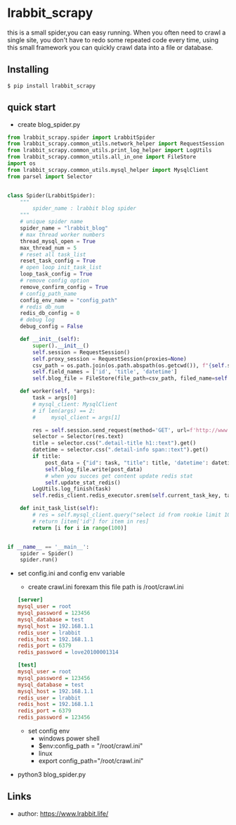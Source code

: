 lrabbit_scrapy
=====

this is a small spider,you can easy running. When you often need to crawl a single site, you don't have to redo some
repeated code every time, using this small framework you can quickly crawl data into a file or database.


Installing
----------

    $ pip install lrabbit_scrapy

quick start
----------------

* create blog_spider.py

```python
from lrabbit_scrapy.spider import LrabbitSpider
from lrabbit_scrapy.common_utils.network_helper import RequestSession
from lrabbit_scrapy.common_utils.print_log_helper import LogUtils
from lrabbit_scrapy.common_utils.all_in_one import FileStore
import os
from lrabbit_scrapy.common_utils.mysql_helper import MysqlClient
from parsel import Selector


class Spider(LrabbitSpider):
    """
        spider_name : lrabbit blog spider
    """
    # unique spider name
    spider_name = "lrabbit_blog"
    # max thread worker numbers
    thread_mysql_open = True
    max_thread_num = 5
    # reset all task_list
    reset_task_config = True
    # open loop init_task_list
    loop_task_config = True
    # remove config option
    remove_confirm_config = True
    # config_path_name
    config_env_name = "config_path"
    # redis db_num
    redis_db_config = 0
    # debug log
    debug_config = False

    def __init__(self):
        super().__init__()
        self.session = RequestSession()
        self.proxy_session = RequestSession(proxies=None)
        csv_path = os.path.join(os.path.abspath(os.getcwd()), f"{self.spider_name}.csv")
        self.field_names = ['id', 'title', 'datetime']
        self.blog_file = FileStore(file_path=csv_path, filed_name=self.field_names)

    def worker(self, *args):
        task = args[0]
        # mysql_client: MysqlClient
        # if len(args) == 2:
        #     mysql_client = args[1]

        res = self.session.send_request(method='GET', url=f'http://www.lrabbit.life/post_detail/?id={task}')
        selector = Selector(res.text)
        title = selector.css(".detail-title h1::text").get()
        datetime = selector.css(".detail-info span::text").get()
        if title:
            post_data = {"id": task, "title": title, 'datetime': datetime}
            self.blog_file.write(post_data)
            # when you succes get content update redis stat
            self.update_stat_redis()
        LogUtils.log_finish(task)
        self.redis_client.redis_executor.srem(self.current_task_key, task)

    def init_task_list(self):
        # res = self.mysql_client.query("select id from rookie limit 100 ")
        # return [item['id'] for item in res]
        return [i for i in range(100)]


if __name__ == '__main__':
    spider = Spider()
    spider.run()


```

* set config.ini and config env variable
    * create crawl.ini forexam this file path is /root/crawl.ini
    ```ini
  [server]
  mysql_user = root
  mysql_password = 123456
  mysql_database = test
  mysql_host = 192.168.1.1
  redis_user = lrabbit
  redis_host = 192.168.1.1
  redis_port = 6379
  redis_password = love20100001314

  [test]
  mysql_user = root
  mysql_password = 123456
  mysql_database = test
  mysql_host = 192.168.1.1
  redis_user = lrabbit
  redis_host = 192.168.1.1
  redis_port = 6379
  redis_password = 123456
  ```
    * set config env
        * windows power shell
        * $env:config_path = "/root/crawl.ini"
        * linux
        * export config_path="/root/crawl.ini"


* python3 blog_spider.py

Links
-----

- author: https://www.lrabbit.life/

